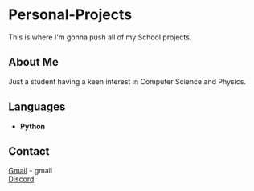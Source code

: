 # Personal-Projects
This is where I'm gonna push all of my School projects.
## About Me
Just a student having a keen interest in Computer Science and Physics.
## Languages
- **Python**
## Contact
[Gmail](anshumankhatri14@gmail.com) - gmail<br />  ‎[Discord](https://discord.com/channels/@me/713643481834455061/)
